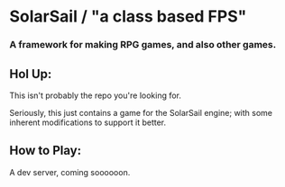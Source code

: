 # SolarSail / "a class based FPS"
### A framework for making RPG games, and also other games.

## Hol Up:
This isn't probably the repo you're looking for.

Seriously, this just contains a game for the SolarSail engine; with some inherent modifications to support it better.

## How to Play:
A dev server, coming soooooon.